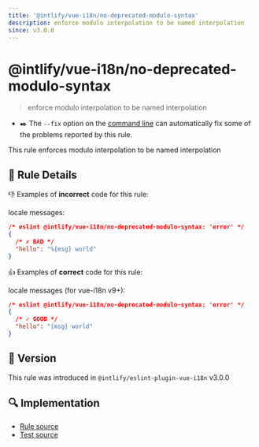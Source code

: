 ```yaml
---
title: '@intlify/vue-i18n/no-deprecated-modulo-syntax'
description: enforce modulo interpolation to be named interpolation
since: v3.0.0
---
```


# @intlify/vue-i18n/no-deprecated-modulo-syntax

> enforce modulo interpolation to be named interpolation

- :black_nib:️ The `--fix` option on the [command line](http://eslint.org/docs/user-guide/command-line-interface#fix) can automatically fix some of the problems reported by this rule.

This rule enforces modulo interpolation to be named interpolation

## :book: Rule Details

:-1: Examples of **incorrect** code for this rule:

locale messages:

<eslint-code-block fix language="json">

```json
/* eslint @intlify/vue-i18n/no-deprecated-modulo-syntax: 'error' */
{
  /* ✗ BAD */
  "hello": "%{msg} world"
}
```

</eslint-code-block>

:+1: Examples of **correct** code for this rule:

locale messages (for vue-i18n v9+):

<eslint-code-block fix message-syntax-version="^9" language="json">

```json
/* eslint @intlify/vue-i18n/no-deprecated-modulo-syntax: 'error' */
{
  /* ✓ GOOD */
  "hello": "{msg} world"
}
```

</eslint-code-block>

## :rocket: Version

This rule was introduced in `@intlify/eslint-plugin-vue-i18n` v3.0.0

## :mag: Implementation

- [Rule source](https://github.com/intlify/eslint-plugin-vue-i18n/blob/master/lib/rules/no-deprecated-modulo-syntax.ts)
- [Test source](https://github.com/intlify/eslint-plugin-vue-i18n/tree/master/tests/lib/rules/no-deprecated-modulo-syntax.ts)
